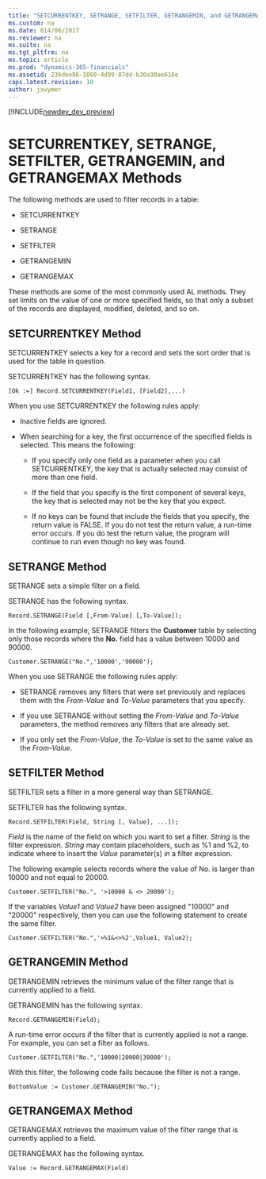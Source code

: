 ```yaml
---
title: "SETCURRENTKEY, SETRANGE, SETFILTER, GETRANGEMIN, and GETRANGEMAX Methods"
ms.custom: na
ms.date: 014/06/2017
ms.reviewer: na
ms.suite: na
ms.tgt_pltfrm: na
ms.topic: article
ms.prod: "dynamics-365-financials"
ms.assetid: 236dee86-1860-4d99-87dd-b30a30ae616e
caps.latest.revision: 10
author: jswymer
---
```


[!INCLUDE[newdev_dev_preview](includes/newdev_dev_preview.md)]

# SETCURRENTKEY, SETRANGE, SETFILTER, GETRANGEMIN, and GETRANGEMAX Methods
The following methods are used to filter records in a table:  

-   SETCURRENTKEY  

-   SETRANGE  

-   SETFILTER  

-   GETRANGEMIN  

-   GETRANGEMAX  

 These methods are some of the most commonly used AL methods. They set limits on the value of one or more specified fields, so that only a subset of the records are displayed, modified, deleted, and so on.  

## SETCURRENTKEY Method  
 SETCURRENTKEY selects a key for a record and sets the sort order that is used for the table in question.  

 SETCURRENTKEY has the following syntax.  

```  
[Ok :=] Record.SETCURRENTKEY(Field1, [Field2],...)  
```  

 When you use SETCURRENTKEY the following rules apply:  

-   Inactive fields are ignored.  

-   When searching for a key, the first occurrence of the specified fields is selected. This means the following:  

    -   If you specify only one field as a parameter when you call SETCURRENTKEY, the key that is actually selected may consist of more than one field.  

    -   If the field that you specify is the first component of several keys, the key that is selected may not be the key that you expect.  

    -   If no keys can be found that include the fields that you specify, the return value is FALSE. If you do not test the return value, a run-time error occurs. If you do test the return value, the program will continue to run even though no key was found.  

## SETRANGE Method  
 SETRANGE sets a simple filter on a field.  

 SETRANGE has the following syntax.  

```  
Record.SETRANGE(Field [,From-Value] [,To-Value]);  
```  

 In the following example, SETRANGE filters the **Customer** table by selecting only those records where the **No.** field has a value between 10000 and 90000.  

```  
Customer.SETRANGE("No.",'10000','90000');  
```  

 When you use SETRANGE the following rules apply:  

-   SETRANGE removes any filters that were set previously and replaces them with the *From-Value* and *To-Value* parameters that you specify.  

-   If you use SETRANGE without setting the *From-Value* and *To-Value* parameters, the method removes any filters that are already set.  

-   If you only set the *From-Value*, the *To-Value* is set to the same value as the *From-Value*.  

## SETFILTER Method  
 SETFILTER sets a filter in a more general way than SETRANGE.  

 SETFILTER has the following syntax.  

```  
Record.SETFILTER(Field, String [, Value], ...]);  
```  

 *Field* is the name of the field on which you want to set a filter. *String* is the filter expression. *String* may contain placeholders, such as %1 and %2, to indicate where to insert the *Value* parameter\(s\) in a filter expression.  

 The following example selects records where the value of No. is larger than 10000 and not equal to 20000.  

```  
Customer.SETFILTER("No.", '>10000 & <> 20000');  
```  

 If the variables *Value1* and *Value2* have been assigned "10000" and "20000" respectively, then you can use the following statement to create the same filter.  

```  
Customer.SETFILTER("No.",'>%1&<>%2',Value1, Value2);  
```  

## GETRANGEMIN Method  
 GETRANGEMIN retrieves the minimum value of the filter range that is currently applied to a field.  

 GETRANGEMIN has the following syntax.  

```  
Record.GETRANGEMIN(Field);  
```  

 A run-time error occurs if the filter that is currently applied is not a range. For example, you can set a filter as follows.  

```  
Customer.SETFILTER("No.",'10000|20000|30000');  
```  

 With this filter, the following code fails because the filter is not a range.  

```  
BottomValue := Customer.GETRANGEMIN("No.");  
```  

## GETRANGEMAX Method  
 GETRANGEMAX retrieves the maximum value of the filter range that is currently applied to a field.  

 GETRANGEMAX has the following syntax.  

```  
Value := Record.GETRANGEMAX(Field)  
```
